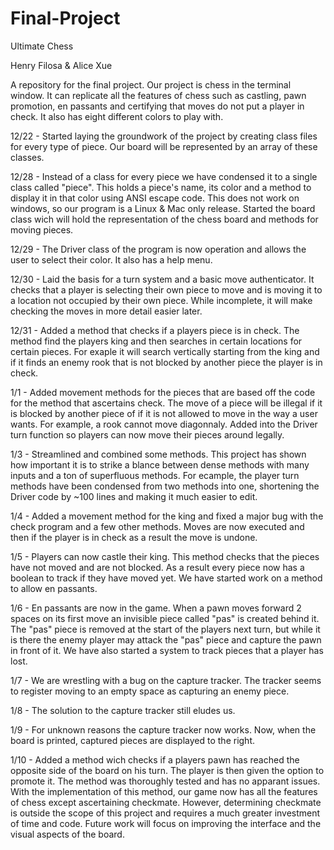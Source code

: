 Final-Project
=============
Ultimate Chess

Henry Filosa & Alice Xue

A repository for the final project. Our project is chess in the terminal window. It can replicate all the features of chess such as castling, pawn promotion, en passants and certifying that moves do not put a player in check. It also has eight different colors to play with.

12/22 - Started laying the groundwork of the project by creating class files for every type of piece. Our board will be represented by an array of these classes.

12/28 - Instead of a class for every piece we have condensed it to a single class called "piece". This holds a piece's name, its color and a method to display it in that color using ANSI escape code. This does not work on windows, so our program is a Linux & Mac only release. Started the board class wich will hold the representation of the chess board and methods for moving pieces.

12/29 - The Driver class of the program is now operation and allows the user to select their color. It also has a help menu. 

12/30 - Laid the basis for a turn system and a basic move authenticator. It checks that a player is selecting their own piece to move and is moving it to a location not occupied by their own piece. While incomplete, it will make checking the moves in more detail easier later. 

12/31 - Added a method that checks if a players piece is in check. The method find the players king and then searches in certain locations for certain pieces. For exaple it will search vertically starting from the king and if it finds an enemy rook that is not blocked by another piece the player is in check.

1/1 - Added movement methods for the pieces that are based off the code for the method that ascertains check. The move of a piece will be illegal if it is blocked by another piece of if it is not allowed to move in the way a user wants. For example, a rook cannot move diagonnaly. Added into the Driver turn function so players can now move their pieces around legally.

1/3 - Streamlined and combined some methods. This project has shown how important it is to strike a blance between dense methods with many inputs and a ton of superfluous methods. For ecample, the player turn methods have been condensed from two methods into one, shortening the Driver code by ~100 lines and making it much easier to edit.

1/4 - Added a movement method for the king and fixed a major bug with the check program and a few other methods. Moves are now executed and then if the player is in check as a result the move is undone. 

1/5 - Players can now castle their king. This method checks that the pieces have not moved and are not blocked. As a result every piece now has a boolean to track if they have moved yet. We have started work on a method to allow en passants.

1/6 - En passants are now in the game. When a pawn moves forward 2 spaces on its first move an invisible piece called "pas" is created behind it. The "pas" piece is removed at the start of the players next turn, but while it is there the enemy player may attack the "pas" piece and capture the pawn in front of it. We have also started a system to track pieces that a player has lost.

1/7 - We are wrestling with a bug on the capture tracker. The tracker seems to register moving to an empty space as capturing an enemy piece.

1/8 - The solution to the capture tracker still eludes us.

1/9 - For unknown reasons the capture tracker now works. Now, when the board is printed, captured pieces are displayed to the right.

1/10 - Added a method wich checks if a players pawn has reached the opposite side of the board on his turn. The player is then given the option to promote it. The method was thoroughly tested and has no apparant issues. With the implementation of this method, our  game now has all the features of chess except ascertaining checkmate. However, determining checkmate is outside the scope of this project and requires a much greater investment of time and code. Future work will focus on improving the interface and the visual aspects of the board. 
